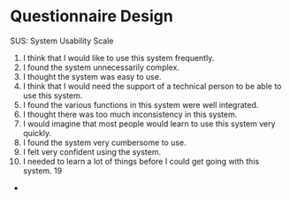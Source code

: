 # Questionnaire Design

SUS: System Usability Scale

1. I think that I would like to use this system frequently.
2. I found the system unnecessarily complex.
3. I thought the system was easy to use.
4. I think that I would need the support of a technical person to
   be able to use this system.
5. I found the various functions in this system were well
   integrated.
6. I thought there was too much inconsistency in this system.
7. I would imagine that most people would learn to use this
   system very quickly.
8. I found the system very cumbersome to use.
9. I felt very confident using the system.
10. I needed to learn a lot of things before I could get going with
    this system. 19

-
